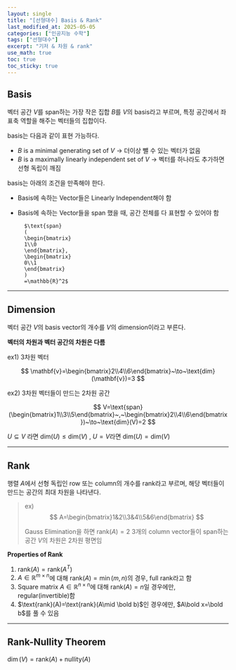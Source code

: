 ```yaml
---
layout: single
title: "[선형대수] Basis & Rank"
last_modified_at: 2025-05-05
categories: ["인공지능 수학"]
tags: ["선형대수"]
excerpt: "기저 & 차원 & rank"
use_math: true
toc: true
toc_sticky: true
---
```


## Basis

벡터 공간 $V$를 span하는 가장 작은 집합 $B$를 $V$의 basis라고 부르며, 특정 공간에서 좌표축 역할을 해주는 벡터들의 집합이다.


basis는 다음과 같이 표현 가능하다.
- $B$ is a minimal generating set of $V$ → 더이상 뺄 수 있는 벡터가 없음
- $B$ is a maximally linearly independent set of $V$ → 벡터를 하나라도 추가하면 선형 독립이 깨짐
    
basis는 아래의 조건을 만족해야 한다.
- Basis에 속하는 Vector들은 Linearly Independent해야 함
- Basis에 속하는 Vector들을 span 했을 때, 공간 전체를 다 표현할 수 있어야 함
        
        $\text{span}
        (
        \begin{bmatrix}
        1\\0
        \end{bmatrix},
        \begin{bmatrix}
        0\\1
        \end{bmatrix}
        )
        =\mathbb{R}^2$

---

## Dimension

벡터 공간 $V$의 basis vector의 개수를 $V$의 dimension이라고 부른다.

**벡터의 차원과 벡터 공간의 차원은 다름**

ex1) 3차원 벡터

$$
\mathbf{v}=\begin{bmatrix}2\\4\\6\end{bmatrix}~\to~\text{dim}(\mathbf{v})=3
$$

ex2) 3차원 벡터들이 만드는 2차원 공간

$$
V=\text{span}(\begin{bmatrix}1\\3\\5\end{bmatrix}~,~\begin{bmatrix}2\\4\\6\end{bmatrix})~\to~\text{dim}(V)=2
$$

$U\subseteq V$ 라면 $\text{dim}(U)\leq \text{dim}(V)$ , $U=V$라면 $\text{dim}(U)=\text{dim}(V)$

---

## Rank

행렬 $A$에서 선형 독립인 row 또는 column의 개수를 rank라고 부르며, 해당 벡터들이 만드는 공간의 최대 차원을 나타낸다.

> ex)
> $$
> A=\begin{bmatrix}1&2\\3&4\\5&6\end{bmatrix}
> $$
>
> Gauss Elimination을 하면
> $\text{rank}(A)=2$
> 3개의 column vector들이 span하는 공간 $V$의 차원은 2차원 평면임

**Properties of Rank**

1. $\text{rank}(A)=\text{rank}(A^T)$
2. $A\in\mathbb{R}^{m\times n}$에 대해 $\text{rank}(A)=\min(m,n)$의 경우, full rank라고 함
3. Square matrix $A\in\mathbb{R}^{n\times n}$에 대해 $\text{rank}(A)=n$일 경우에만, regular(invertible)함
4. $\text{rank}(A)=\text{rank}(A\mid \bold b)$인 경우에만, $A\bold x=\bold b$를 풀 수 있음

---

## Rank-Nullity Theorem

$\dim(V)=\text{rank}(A)+\text{nullity}(A)$
